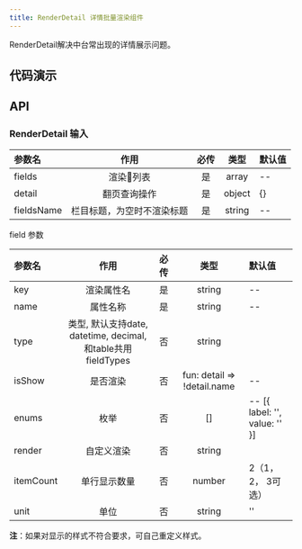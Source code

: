 ```yaml
---
title: RenderDetail 详情批量渲染组件
---
```


RenderDetail解决中台常出现的详情展示问题。  

## 代码演示

## API

### RenderDetail 输入
| 参数名 | 作用 | 必传 | 类型 | 默认值  
:--|:-------------------------:|:--:|:--:|:--  
| fields | 渲染列表 | 是 | array | --
| detail | 翻页查询操作 | 是 |  object | {} 
| fieldsName | 栏目标题，为空时不渲染标题 | 是 |  string | --   

field 参数  

| 参数名 | 作用 | 必传 | 类型 | 默认值  
:--|:-------------------------:|:---:|:--:|:--
| key | 渲染属性名 | 是 | string | --
| name | 属性名称 | 是 |  string | -- 
| type | 类型, 默认支持date, datetime, decimal, 和table共用fieldTypes | 否 |  string | 
| isShow | 是否渲染 | 否 | fun: detail => !detail.name | --
| enums | 枚举 | 否 |  [] | -- [{ label: '', value: '' }]
| render | 自定义渲染 | 否 |  string |
| itemCount | 单行显示数量 | 否 |  number | 2（1， 2， 3可选）
| unit | 单位 | 否 |  string | ''

**注**：如果对显示的样式不符合要求，可自己重定义样式。  
